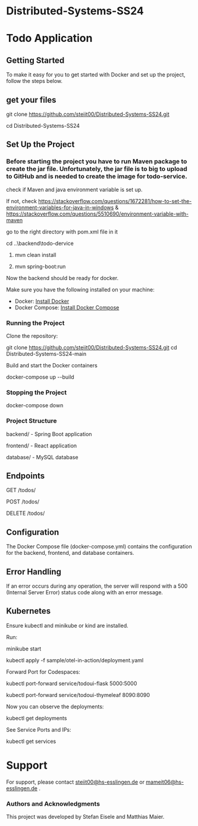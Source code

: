 # Distributed-Systems-SS24

# Todo Application

## Getting Started

To make it easy for you to get started with Docker and set up the project, follow the steps below.

## get your files

git clone https://github.com/steiit00/Distributed-Systems-SS24.git

cd Distributed-Systems-SS24

## Set Up the Project

### Before starting the project you have to run Maven package to create the jar file. Unfortunately, the jar file is to big to upload to GitHub and is needed to create the image for todo-service.
check if Maven and java environment variable is set up. 

If not, check https://stackoverflow.com/questions/1672281/how-to-set-the-environment-variables-for-java-in-windows & https://stackoverflow.com/questions/5510690/environment-variable-with-maven

go to the right directory with pom.xml file in it 

cd ..\backend\todo-dervice

1. mvn clean install
   
2. mvn spring-boot:run

Now the backend should be ready for docker.

Make sure you have the following installed on your machine:

- Docker: [Install Docker](https://docs.docker.com/get-docker/)
- Docker Compose: [Install Docker Compose](https://docs.docker.com/compose/install/)

### Running the Project

Clone the repository:

git clone https://github.com/steiit00/Distributed-Systems-SS24.git
cd Distributed-Systems-SS24-main

Build and start the Docker containers

docker-compose up --build

### Stopping the Project

docker-compose down

### Project Structure

backend/ - Spring Boot application

frontend/ - React application

database/ - MySQL database

## Endpoints

GET /todos/

POST /todos/

DELETE /todos/

## Configuration

The Docker Compose file (docker-compose.yml) contains the configuration for the backend, frontend, and database containers. 

## Error Handling

If an error occurs during any operation, the server will respond with a 500 (Internal Server Error) status code along with an error message.

## Kubernetes
Ensure kubectl and minikube or kind are installed.

Run:

minikube start

kubectl apply -f sample/otel-in-action/deployment.yaml

Forward Port for Codespaces:

kubectl port-forward service/todoui-flask 5000:5000

kubectl port-forward service/todoui-thymeleaf 8090:8090

Now you can observe the deployments:

kubectl get deployments

See Service Ports and IPs:

kubectl get services

# Support

For support, please contact steiit00@hs-esslingen.de or mameit06@hs-esslingen.de .

### Authors and Acknowledgments

This project was developed by Stefan Eisele and Matthias Maier.
